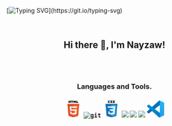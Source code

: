 [![Typing SVG](https://readme-typing-svg.herokuapp.com?multiline=true&width=500&lines=Learning+to+code.)](https://git.io/typing-svg)

<p align="center">
  <img width="92" style="https://avatars.githubusercontent.com/u/62560191?s=400&u=aac20d4cd2ab516a99e13b75c12f2db71eeefc59&v=4" />
</p>  
<h2 align="center">Hi there 👋, I'm Nayzaw!</h2>

<br />
<br />

<h3 align="center">Languages and Tools.<h3/> 
<div align="center">
<code><img src="https://raw.githubusercontent.com/devicons/devicon/master/icons/html5/html5-original-wordmark.svg" alt="html5" width="40" height="40"/></code>
<code><img src="https://www.vectorlogo.zone/logos/git-scm/git-scm-icon.svg" alt="git" width="40" height="40"/></code>
<code><img src="https://raw.githubusercontent.com/devicons/devicon/master/icons/css3/css3-original-wordmark.svg" alt="css3" width="40" height="40"/></code>
<code><img height="40" src="https://raw.githubusercontent.com/shinokada/shinokada/master/assets/python.png"></code>
<code><img height="40" src="https://raw.githubusercontent.com/shinokada/shinokada/master/assets/javascript.png"></code>
<code><img height="40" src="https://raw.githubusercontent.com/shinokada/shinokada/master/assets/vim.png"></code>
<code><img height="40" src="https://raw.githubusercontent.com/github/explore/main/topics/visual-studio-code/visual-studio-code.png"></code>
</div>

<br />

<!--
**ahnge/ahnge** is a ✨ _special_ ✨ repository because its `README.md` (this file) appears on your GitHub profile.

Here are some ideas to get you started:

- 🔭 I’m currently working on ...
- 🌱 I’m currently learning ...
- 👯 I’m looking to collaborate on ...
- 🤔 I’m looking for help with ...
- 💬 Ask me about ...
- 📫 How to reach me: ...
- 😄 Pronouns: ...
- ⚡ Fun fact: ...
-->
